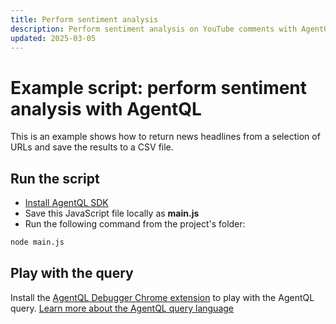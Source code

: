 ```yaml
---
title: Perform sentiment analysis
description: Perform sentiment analysis on YouTube comments with AgentQL and OpenAI's GPT-3.5 model.
updated: 2025-03-05
---
```


# Example script: perform sentiment analysis with AgentQL

This is an example shows how to return news headlines from a selection of URLs and save the results to a CSV file.

## Run the script

- [Install AgentQL SDK](https://docs.agentql.com/javascript-sdk/installation)
- Save this JavaScript file locally as **main.js**
- Run the following command from the project's folder:

```bash
node main.js
```

## Play with the query

Install the [AgentQL Debugger Chrome extension](https://docs.agentql.com/installation/chrome-extension-installation) to play with the AgentQL query. [Learn more about the AgentQL query language](https://docs.agentql.com/agentql-query/query-intro)
